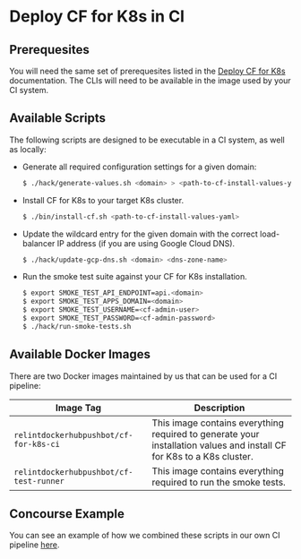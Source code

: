 # Deploy CF for K8s in CI

## Prerequesites

You will need the same set of prerequesites listed in the [Deploy CF for K8s](deploy.md#prerequesites) documentation. The CLIs will need to be available in the image used by your CI system.

## Available Scripts

The following scripts are designed to be executable in a CI system, as well as locally:

- Generate all required configuration settings for a given domain:

  ```bash
  $ ./hack/generate-values.sh <domain> > <path-to-cf-install-values-yaml>
  ```

- Install CF for K8s to your target K8s cluster.

  ```bash
  $ ./bin/install-cf.sh <path-to-cf-install-values-yaml>
  ```

- Update the wildcard entry for the given domain with the correct load-balancer IP address (if you are using Google Cloud DNS).

   ```bash
  $ ./hack/update-gcp-dns.sh <domain> <dns-zone-name>
   ```

- Run the smoke test suite against your CF for K8s installation.

   ```bash
   $ export SMOKE_TEST_API_ENDPOINT=api.<domain>
   $ export SMOKE_TEST_APPS_DOMAIN=<domain>
   $ export SMOKE_TEST_USERNAME=<cf-admin-user>
   $ export SMOKE_TEST_PASSWORD=<cf-admin-password>
   $ ./hack/run-smoke-tests.sh
   ```
    
## Available Docker Images

There are two Docker images maintained by us that can be used for a CI pipeline:

| Image Tag | Description |
|---|----|
| `relintdockerhubpushbot/cf-for-k8s-ci` | This image contains everything required to generate your installation values and install CF for K8s to a K8s cluster. |
| `relintdockerhubpushbot/cf-test-runner` | This image contains everything required to run the smoke tests. |

## Concourse Example

You can see an example of how we combined these scripts in our own CI pipeline [here](../ci/pipelines/cf-for-k8s.yml).
